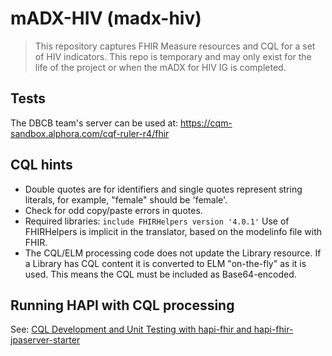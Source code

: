 # mADX-HIV (madx-hiv)

> This repository captures FHIR Measure resources and CQL for a set of HIV indicators. This repo is temporary and may only exist for the life of the project or when the mADX for HIV IG is completed.

## Tests

The DBCB team's server can be used at: https://cqm-sandbox.alphora.com/cqf-ruler-r4/fhir

## CQL hints

* Double quotes are for identifiers and single quotes represent string literals, for example, "female" should be 'female'.
* Check for odd copy/paste errors in quotes.
* Required libraries: `include FHIRHelpers version '4.0.1'` Use of FHIRHelpers is implicit in the translator, based on the modelinfo file with FHIR.
* The CQL/ELM processing code does not update the Library resource. If a Library has CQL content it is converted to ELM "on-the-fly" as it is used. This means the CQL must be included as Base64-encoded.

## Running HAPI with CQL processing

See: [CQL Development and Unit Testing with hapi-fhir and hapi-fhir-jpaserver-starter](https://docs.google.com/document/d/1nMChThWev-FRsjvsqDPEdS-0qrjqONoMj4livjD2dqQ)
